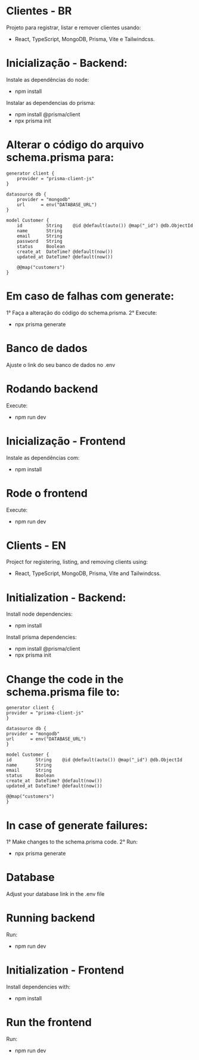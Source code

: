 # Clientes - BR
Projeto para registrar, listar e remover clientes usando: 
- React, TypeScript, MongoDB, Prisma, Vite e Tailwindcss. 

# Inicialização - Backend:
Instale as dependências do node: 
- npm install

Instalar as dependencias do prisma: 
- npm install @prisma/client
- npx prisma init

# Alterar o código do arquivo schema.prisma para:
    generator client {
        provider = "prisma-client-js"
    }

    datasource db {
        provider = "mongodb"
        url      = env("DATABASE_URL")
    }

    model Customer {
        id         String    @id @default(auto()) @map("_id") @db.ObjectId
        name       String
        email      String
        password   String
        status     Boolean
        create_at  DateTime? @default(now())
        updated_at DateTime? @default(now())

        @@map("customers")
    }


# Em caso de falhas com generate: 
1° Faça a alteração do código do schema.prisma.
2° Execute:
- npx prisma generate

# Banco de dados
Ajuste o link do seu banco de dados no .env

# Rodando backend
Execute:
- npm run dev 


# Inicialização - Frontend 
Instale as dependências com: 
- npm install

# Rode o frontend 
Execute: 
- npm run dev

#

# Clients - EN
Project for registering, listing, and removing clients using:
- React, TypeScript, MongoDB, Prisma, Vite and Tailwindcss. 

# Initialization - Backend:
Install node dependencies: 
- npm install

Install prisma dependencies: 
- npm install @prisma/client
- npx prisma init

# Change the code in the schema.prisma file to:
    generator client {
    provider = "prisma-client-js"
    }

    datasource db {
    provider = "mongodb"
    url      = env("DATABASE_URL")
    }

    model Customer {
    id         String    @id @default(auto()) @map("_id") @db.ObjectId
    name       String
    email      String
    status     Boolean
    create_at  DateTime? @default(now())
    updated_at DateTime? @default(now())

    @@map("customers")
    }

# In case of generate failures: 
1° Make changes to the schema.prisma code.
2° Run:
- npx prisma generate

# Database
Adjust your database link in the .env file

# Running backend
Run:
- npm run dev 


# Initialization - Frontend 
Install dependencies with: 
- npm install

# Run the frontend 
Run: 
- npm run dev
